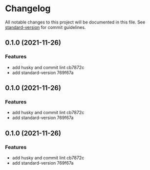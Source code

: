 # Changelog

All notable changes to this project will be documented in this file. See [standard-version](https://github.com/conventional-changelog/standard-version) for commit guidelines.

## 0.1.0 (2021-11-26)


### Features

* add husky and commit lint cb7872c
* add standard-version 769f67a

## 0.1.0 (2021-11-26)


### Features

* add husky and commit lint cb7872c
* add standard-version 769f67a

## 0.1.0 (2021-11-26)


### Features

* add husky and commit lint cb7872c
* add standard-version 769f67a
